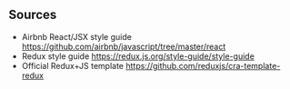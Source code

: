 
## Sources

* Airbnb React/JSX style guide https://github.com/airbnb/javascript/tree/master/react
* Redux style guide https://redux.js.org/style-guide/style-guide
* Official Redux+JS template https://github.com/reduxjs/cra-template-redux

